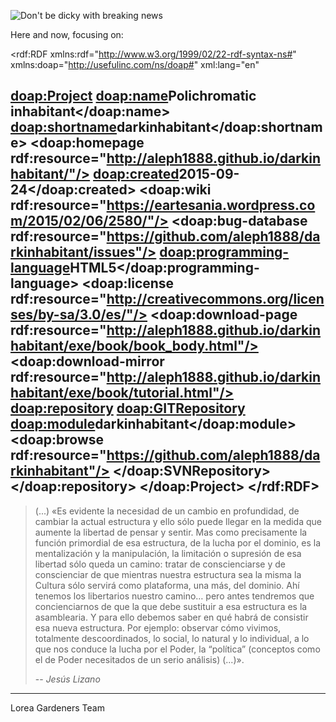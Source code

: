 
![Don't be dicky with breaking news](https://lakurrealidad.files.wordpress.com/2014/09/informationis.png)

Here and now, focusing on:

<?xml version="1.0" encoding="utf-8"?>
<rdf:RDF xmlns:rdf="http://www.w3.org/1999/02/22-rdf-syntax-ns#"
         xmlns:doap="http://usefulinc.com/ns/doap#"
         xml:lang="en"
>
  <doap:Project>
    <doap:name>Polichromatic inhabitant</doap:name>
    <doap:shortname>darkinhabitant</doap:shortname>
    <doap:homepage rdf:resource="http://aleph1888.github.io/darkinhabitant/"/>
    <doap:created>2015-09-24</doap:created>
    <doap:wiki rdf:resource="https://eartesania.wordpress.com/2015/02/06/2580/"/>
    <doap:bug-database rdf:resource="https://github.com/aleph1888/darkinhabitant/issues"/>
    <doap:programming-language>HTML5</doap:programming-language>
    <doap:license rdf:resource="http://creativecommons.org/licenses/by-sa/3.0/es/"/>
    <doap:download-page rdf:resource="http://aleph1888.github.io/darkinhabitant/exe/book/book_body.html"/>
    <doap:download-mirror rdf:resource="http://aleph1888.github.io/darkinhabitant/exe/book/tutorial.html"/>
    <doap:repository>
      <doap:GITRepository>
        <doap:module>darkinhabitant</doap:module>
        <doap:browse rdf:resource="https://github.com/aleph1888/darkinhabitant"/>
      </doap:SVNRepository>
    </doap:repository>
  </doap:Project>
</rdf:RDF>
--

> (...) «Es evidente la necesidad de un cambio en
profundidad, de cambiar la actual estructura y ello sólo
puede llegar en la medida que aumente la libertad de
pensar y sentir. Mas como precisamente la función primordial
de esa estructura, de la lucha por el dominio, es
la mentalización y la manipulación, la limitación o
supresión de esa libertad sólo queda un camino: tratar de
conscienciarse y de conscienciar de que mientras nuestra
estructura sea la misma la Cultura sólo servirá como plataforma,
una más, del dominio. Ahí tenemos los libertarios
nuestro camino… pero antes tendremos que concienciarnos
de que la que debe sustituir a esa estructura
es la asamblearia. Y para ello debemos saber en qué
habrá de consistir esa nueva estructura. Por ejemplo:
observar cómo vivimos, totalmente descoordinados, lo
social, lo natural y lo individual, a lo que nos conduce la
lucha por el Poder, la “política” (conceptos como el de
Poder necesitados de un serio análisis) (...)».
>
> -- <cite>Jesús Lizano</cite>

- - -

Lorea Gardeners Team
